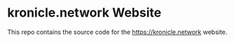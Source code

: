 # kronicle.network Website

This repo contains the source code for the https://kronicle.network website.
